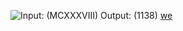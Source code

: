 ![Input: (MCXXXVIII)  Output: (1138)](https://user-images.githubusercontent.com/100254217/228755218-82e1e20a-b152-4777-9386-8bf49a837e6a.png)
[we]("https://tan12d-expert-broccoli-q54r595jjx9366q4.github.dev/")
